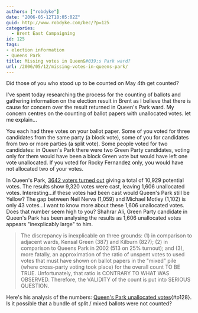 ```yaml
---
authors: ["robdyke"]
date: "2006-05-12T18:05:02Z"
guid: http://www.robdyke.com/bec/?p=125
categories:
  - Brent East Campaigning
id: 125
tags:
- election information
- Queens Park
title: Missing votes in Queen&#039;s Park ward?
url: /2006/05/12/missing-votes-in-queens-park/
---
```

Did those of you who stood up to be counted on May 4th get counted?

I've spent today researching the process for the counting of ballots and gathering information on the election result in Brent as I believe that there is cause for concern over the result returned in Queen's Park ward. My concern centres on the counting of ballot papers with unallocated votes. let me explain...

You each had three votes on your ballot paper. Some of you voted for three candidates from the same party (a block vote), some of you for candidates from two or more parties (a split vote). Some people voted for two candidates: in Queen's Park there were two Green Party candidates, voting only for them would have been a block Green vote but would have left one vote unallocated. If you voted for Rocky Fernandez only, you would have not allocated two of your votes.

In Queen's Park, [3642 voters turned out](http://www.brent.gov.uk/elections.nsf/031d5c68638196618025664000760871/e9175a18d2181c5a8025714500529c07!OpenDocument&#038;Start=1&#038;Count=60&#038;Expand=14) giving a total of 10,929 potential votes. The results show 9,320 votes were cast, leaving 1,606 unallocated votes. Interesting...if these votes had been cast would Queen's Park still be Yellow? The gap between Neil Nerva (1,059) and Michael Motley (1,102) is only 43 votes...I want to know more about these 1,606 unallocated votes. Does that number seem high to you? Shahrar Ali, Green Party candidate in Queen's Park has been analysing the results as 1,606 unallocated votes appears "inexplicably large" to him.

> The discrepancy is inexplicable on three grounds: (1) in comparison to adjacent wards, Kensal Green (387) and Kilburn (827); (2) in comparison to Queens Park in 2002 (513 on 25% turnout); and (3), more fatally, an approximation of the ratio of unspent votes to used votes that must have shown on ballot papers in the "mixed" pile (where cross-party voting took place) for the overall count TO BE TRUE. Unfortunately, that ratio is CONTRARY TO WHAT WAS OBSERVED. Therefore, the VALIDITY of the count is put into SERIOUS QUESTION.

Here's his analysis of the numbers: [Queen's Park unallocated votes](/pubfiles/2006/05/qp_unspent_13_may.pdf){#p128}. Is it possible that a bundle of split / mixed ballots were not counted?